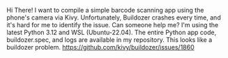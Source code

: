 Hi There!
I want to compile a simple barcode scanning app using the phone's camera via Kivy. Unfortunately, Buildozer crashes every time, and it's hard for me to identify the issue. 
Can someone help me?  I'm using the latest Python 3.12 and WSL (Ubuntu-22.04).
The entire Python app code, buildozer.spec, and logs are available in my repository. This looks like a buildozer problem.
https://github.com/kivy/buildozer/issues/1860
